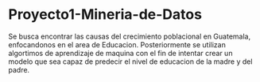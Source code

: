 # Proyecto1-Mineria-de-Datos

Se busca encontrar las causas del crecimiento poblacional en Guatemala, enfocandonos en el area de Educacion. Posteriormente se utilizan algortimos de aprendizaje de maquina con el fin de intentar crear un modelo que sea capaz de predecir el nivel de educacion de la madre y del padre.
